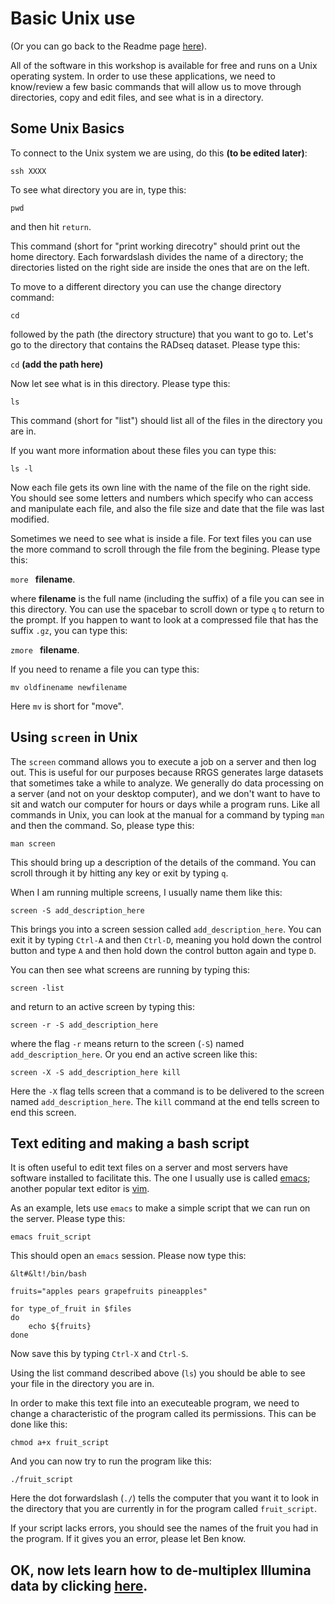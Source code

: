 # Basic Unix use

(Or you can go back to the Readme page [here](https://github.com/evansbenj/Reduced-Representation-Workshop/blob/master/README.md)).

All of the software in this workshop is available for free and runs on a Unix operating system.  In order to use these applications, we need to know/review a few basic commands that will allow us to move through directories, copy and edit files, and see what is in a directory.

## Some Unix Basics

To connect to the Unix system we are using, do this **(to be edited later)**:

`ssh XXXX`

To see what directory you are in, type this:

`pwd`

and then hit `return`.

This command (short for "print working direcotry" should print out the home directory.  Each forwardslash divides the name of a directory; the directories listed on the right side are inside the ones that are on the left.

To move to a different directory you can use the change directory command:

`cd`

followed by the path (the directory structure) that you want to go to.  Let's go to the directory that contains the RADseq dataset.  Please type this:

`cd` **(add the path here)**

Now let see what is in this directory.  Please type this:

`ls`

This command (short for "list") should list all of the files in the directory you are in.  

If you want more information about these files you can type this:

`ls -l`

Now each file gets its own line with the name of the file on the right side. You should see some letters and numbers which specify who can access and manipulate each file, and also the file size and date that the file was last modified.

Sometimes we need to see what is inside a file. For text files you can use the more command to scroll through the file from the begining.  Please type this:

`more ` **filename**.

where **filename** is the full name (including the suffix) of a file you can see in this directory.  You can use the spacebar to scroll down or type `q` to return to the prompt.  If you happen to want to look at a compressed file that has the suffix `.gz`, you can type this:

`zmore ` **filename**.

If you need to rename a file you can type this:

`mv oldfinename newfilename`

Here `mv` is short for "move".

## Using `screen` in Unix

The `screen` command allows you to execute a job on a server and then log out.  This is useful for our purposes because RRGS generates large datasets that sometimes take a while to analyze.  We generally do data processing on a server (and not on your desktop computer), and we don't want to have to sit and watch our computer for hours or days while a program runs.  Like all commands in Unix, you can look at the manual for a command by typing `man` and then the command.  So, please type this:

`man screen`

This should bring up a description of the details of the command.  You can scroll through it by hitting any key or exit by typing `q`.

When I am running multiple screens, I usually name them like this:

`screen -S add_description_here`

This brings you into a screen session called `add_description_here`.  You can exit it by typing `Ctrl-A` and then `Ctrl-D`, meaning you hold down the control button and type `A` and then hold down the control button again and type `D`.

You can then see what screens are running by typing this:

`screen -list`

and return to an active screen by typing this:

`screen -r -S add_description_here`

where the flag `-r` means return to the screen (`-S`) named `add_description_here`.  Or you end an active screen like this:

`screen -X -S add_description_here kill`

Here the `-X` flag tells screen that a command is to be delivered to the screen named `add_description_here`.  The `kill` command at the end tells screen to end this screen.

## Text editing and making a bash script

It is often useful to edit text files on a server and most servers have software installed to facilitate this.  The one I usually use is called [emacs](http://www.gnu.org/software/emacs/); another popular text editor is [vim](http://www.vim.org/about.php).

As an example, lets use `emacs` to make a simple script that we can run on the server.  Please type this:

`emacs fruit_script`

This should open an `emacs` session.  Please now type this:

```
&lt#&lt!/bin/bash

fruits="apples pears grapefruits pineapples"

for type_of_fruit in $files
do
	echo ${fruits}
done
```

Now save this by typing `Ctrl-X` and `Ctrl-S`.

Using the list command described above (`ls`) you should be able to see your file in the directory you are in.

In order to make this text file into an executeable program, we need to change a characteristic of the program called its permissions.  This can be done like this:

`chmod a+x fruit_script`

And you can now try to run the program like this:

`./fruit_script`

Here the dot forwardslash (`./`) tells the computer that you want it to look in the directory that you are currently in for the program called `fruit_script`.

If your script lacks errors, you should see the names of the fruit you had in the program.  If it gives you an error, please let Ben know.

## OK, now lets learn how to de-multiplex Illumina data by clicking [here](https://github.com/evansbenj/Reduced-Representation-Workshop/blob/master/De-multiplexing.md).
